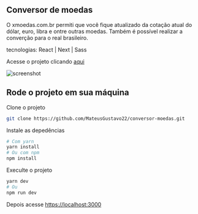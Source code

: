 ## Conversor de moedas

O xmoedas.com.br permiti que você fique atualizado da cotação atual do dólar, euro, libra e ontre outras moedas. Também é possível realizar a converção para o real brasileiro.

tecnologias: React | Next | Sass

Acesse o projeto clicando [aqui](https://xmoedas.com.br)

![screenshot](https://github.com/MateusGustavo22/conversor-moedas/blob/main/public/screenshots/Captura%20de%20tela%20de%202023-04-30%2015-15-45.png)

## Rode o projeto em sua máquina 

Clone o projeto
```bash
git clone https://github.com/MateusGustavo22/conversor-moedas.git
```

Instale as depedências
```bash
# Com yarn
yarn install
# Ou com npm
npm install
```
Execulte o projeto
```bash
yarn dev
# Ou
npm run dev
```
Depois acesse [https://localhost:3000](https://localhost:3000)
